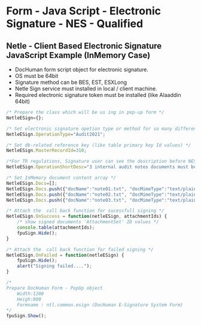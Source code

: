 # Form - Java Script - Electronic Signature - NES - Qualified
## Netle  - Client Based Electronic Signature JavaScript Example (InMemory Case)
* DocHuman form script object for electronic signature.
* OS must be 64bit
* Signature method can be BES, EST, ESXLong
* Netle Sign service must installed in local / client machine.
* Required electronic signature token must be installed (like Alaaddin 64bit)

```js
/* Prepare the class which will be us ing in pop-up form */
NetleESign={};

/* Set electronic signature opetion type or method for so many different operations */
NetleESign.OperationType="Audit2021";

/* Set db-related reference key (like table primary key Id values) */
NetleESign.MasterRecordId=310;

/*For TR regulations, Signature user can see the description before NES-Qualified signature (Regulation 5070  */
NetleESign.OperationShortDesc="3 internal audit notes documents must be signed.BES (Attached-CADES)";

/* Set InMemory document content array */
NetleESign.Docs=[];
NetleESign.Docs.push({"docName":"note01.txt", "docMimeType":"text/plain", "docContent":[1,2,3,4,5,6]})
NetleESign.Docs.push({"docName":"note02.txt", "docMimeType":"text/plain", "docContent":[22,22,22,22,22,1,2,3,4,5,6]})
NetleESign.Docs.push({"docName":"note03.txt", "docMimeType":"text/plain", "docContent":[22,22,22,22,22,1,2,3,4,5,6,33,44,55,66,66]})

/* Attach the  call back function for sucessfull signing */
NetleESign.OnSuccess = function(netleESign, attachmentIds) {
	/* show signed documents 'AttachmentSet' ID values */
	console.table(attachmentIds);
	fpuSign.Hide();
}

/* Attach the  call back function for failed signing */
NetleESign.OnFailed = function(netleESign) {
	fpuSign.Hide();
	alert("Signing failed....");
}

/*
Prepare DocHuman Form - PopUp object
    Width:1200
    Heigh:800
    Formname : ntl.common.esign (DocHuman E-Signature System Form)
*/
fpuSign.Show();
```
